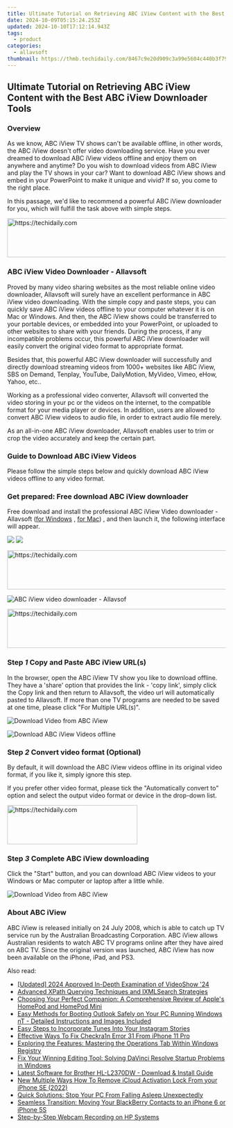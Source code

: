 ```yaml
---
title: Ultimate Tutorial on Retrieving ABC iView Content with the Best ABC iView Downloader Tools
date: 2024-10-09T05:15:24.253Z
updated: 2024-10-10T17:12:14.943Z
tags:
  - product
categories:
  - allavsoft
thumbnail: https://thmb.techidaily.com/8467c9e20d909c3a99e5604c440b3f79e42d4e9a9f150048899a6b75835712f0.jpg
---
```


## Ultimate Tutorial on Retrieving ABC iView Content with the Best ABC iView Downloader Tools

### Overview

As we know, ABC iView TV shows can't be available offline, in other words, the ABC iView doesn't offer video downloading service. Have you ever dreamed to download ABC iView videos offline and enjoy them on anywhere and anytime? Do you wish to download videos from ABC iView and play the TV shows in your car? Want to download ABC iView shows and embed in your PowerPoint to make it unique and vivid? If so, you come to the right place.

In this passage, we'd like to recommend a powerful ABC iView downloader for you, which will fulfill the task above with simple steps.

<!-- affiliate ads begin -->
<a href="https://ephamedtechinc.pxf.io/c/5597632/2136614/26400" target="_top" id="2136614">
  <img src="//a.impactradius-go.com/display-ad/26400-2136614" border="0" alt="https://techidaily.com" width="728" height="90"/>
</a>
<img height="0" width="0" src="https://ephamedtechinc.pxf.io/i/5597632/2136614/26400" style="position:absolute;visibility:hidden;" border="0" />
<!-- affiliate ads end -->

### ABC iView Video Downloader - Allavsoft

Proved by many video sharing websites as the most reliable online video downloader, Allavsoft will surely have an excellent performance in ABC iView video downloading. With the simple copy and paste steps, you can quickly save ABC iView videos offline to your computer whatever it is on Mac or Windows. And then, the ABC iView shows could be transferred to your portable devices, or embedded into your PowerPoint, or uploaded to other websites to share with your friends. During the process, if any incompatible problems occur, this powerful ABC iView downloader will easily convert the original video format to appropriate format.

Besides that, this powerful ABC iView downloader will successfully and directly download streaming videos from 1000+ websites like ABC iView, SBS on Demand, Tenplay, YouTube, DailyMotion, MyVideo, Vimeo, eHow, Yahoo, etc..

Working as a professional video converter, Allavsoft will converted the video storing in your pc or the videos on the internet, to the compatible format for your media player or devices. In addition, users are allowed to convert ABC iView videos to audio file, in order to extract audio file merely.

As an all-in-one ABC iView downloader, Allavsoft enables user to trim or crop the video accurately and keep the certain part.

### Guide to Download ABC iView Videos

Please follow the simple steps below and quickly download ABC iView videos offline to any video format.

### Get prepared: Free download ABC iView downloader

Free download and install the professional ABC iView Video downloader - Allavsoft ([for Windows](https://tools.techidaily.com/allavsoft/products/) , [for Mac](https://tools.techidaily.com/allavsoft/products/)) , and then launch it, the following interface will appear.

[![](https://www.allavsoft.com/how-to/../images/how-to/free-download-win.jpg)](https://tools.techidaily.com/allavsoft/products/) [![](https://www.allavsoft.com/how-to/../images/how-to/free-download-mac.jpg)](https://tools.techidaily.com/allavsoft/products/)

<!-- affiliate ads begin -->
<a href="https://ephamedtechinc.pxf.io/c/5597632/2130528/26400" target="_top" id="2130528">
  <img src="//a.impactradius-go.com/display-ad/26400-2130528" border="0" alt="https://techidaily.com" width="728" height="90"/>
</a>
<img height="0" width="0" src="https://ephamedtechinc.pxf.io/i/5597632/2130528/26400" style="position:absolute;visibility:hidden;" border="0" />
<!-- affiliate ads end -->

![ABC iView video downloader - Allavsof](https://www.allavsoft.com/how-to/../images/allavsoft/screen-shot-600.jpg)

<!-- affiliate ads begin -->
<a href="https://aligracehair.sjv.io/c/5597632/1997648/19272" target="_top" id="1997648">
  <img src="//a.impactradius-go.com/display-ad/19272-1997648" border="0" alt="https://techidaily.com" width="728" height="90"/>
</a>
<img height="0" width="0" src="https://aligracehair.sjv.io/i/5597632/1997648/19272" style="position:absolute;visibility:hidden;" border="0" />
<!-- affiliate ads end -->

### Step _1_ Copy and Paste ABC iView URL(s)

In the browser, open the ABC iView TV show you like to download offline. They have a 'share' option that provides the link - 'copy link', simply click the Copy link and then return to Allavsoft, the video url will automatically pasted to Allavsoft. If more than one TV programs are needed to be saved at one time, please click "For Multiple URL(s)".

![Download Video from ABC iView](https://www.allavsoft.com/how-to/../images/how-to/abc-iview-downloader/download-video-from-abc-iview.jpg)

![Download ABC iView Videos offline](https://www.allavsoft.com/how-to/../images/how-to/abc-iview-downloader/copy-abc-iview-video-url.jpg)

### Step _2_ Convert video format (Optional)

By default, it will download the ABC iView videos offline in its original video format, if you like it, simply ignore this step.

If you prefer other video format, please tick the "Automatically convert to" option and select the output video format or device in the drop-down list.

<!-- affiliate ads begin -->
<a href="https://laganoo.pxf.io/c/5597632/1528681/16446" target="_top" id="1528681">
  <img src="//a.impactradius-go.com/display-ad/16446-1528681" border="0" alt="https://techidaily.com" width="300" height="90"/>
</a>
<img height="0" width="0" src="https://laganoo.pxf.io/i/5597632/1528681/16446" style="position:absolute;visibility:hidden;" border="0" />
<!-- affiliate ads end -->

### Step _3_ Complete ABC iView downloading

Click the "Start" button, and you can download ABC iView videos to your Windows or Mac computer or laptop after a little while.

![Download Video from ABC iView](https://www.allavsoft.com/how-to/../images/how-to/abc-iview-downloader/download-abc-iview-videos.png)

### About ABC iView

ABC iView is released initially on 24 July 2008, which is able to catch up TV service run by the Australian Broadcasting Corporation. ABC iView allows Australian residents to watch ABC TV programs online after they have aired on ABC TV. Since the original version was launched, ABC iView has now been available on the iPhone, iPad, and PS3.

<ins class="adsbygoogle"
     style="display:block"
     data-ad-format="autorelaxed"
     data-ad-client="ca-pub-7571918770474297"
     data-ad-slot="1223367746"></ins>

<ins class="adsbygoogle"
     style="display:block"
     data-ad-client="ca-pub-7571918770474297"
     data-ad-slot="8358498916"
     data-ad-format="auto"
     data-full-width-responsive="true"></ins>

<span class="atpl-alsoreadstyle">Also read:</span>
<div><ul>
<li><a href="https://article-tips.techidaily.com/updated-2024-approved-in-depth-examination-of-videoshow-24/"><u>[Updated] 2024 Approved In-Depth Examination of VideoShow '24</u></a></li>
<li><a href="https://fox-triigers.techidaily.com/advanced-xpath-querying-techniques-and-ixmlsearch-strategies/"><u>Advanced XPath Querying Techniques and IXMLSearch Strategies</u></a></li>
<li><a href="https://tech-hub.techidaily.com/choosing-your-perfect-companion-a-comprehensive-review-of-apples-homepod-and-homepod-mini/"><u>Choosing Your Perfect Companion: A Comprehensive Review of Apple's HomePod and HomePod Mini</u></a></li>
<li><a href="https://tech-revival.techidaily.com/easy-methods-for-booting-outlook-safely-on-your-pc-running-windows-nt-detailed-instructions-and-images-included/"><u>Easy Methods for Booting Outlook Safely on Your PC Running Windows nT - Detailed Instructions and Images Included</u></a></li>
<li><a href="https://fox-triigers.techidaily.com/easy-steps-to-incorporate-tunes-into-your-instagram-stories/"><u>Easy Steps to Incorporate Tunes Into Your Instagram Stories</u></a></li>
<li><a href="https://activate-lock.techidaily.com/effective-ways-to-fix-checkra1n-error-31-from-iphone-11-pro-by-drfone-ios/"><u>Effective Ways To Fix Checkra1n Error 31 From iPhone 11 Pro</u></a></li>
<li><a href="https://fox-triigers.techidaily.com/exploring-the-features-mastering-the-operations-tab-within-windows-registry/"><u>Exploring the Features: Mastering the Operations Tab Within Windows Registry</u></a></li>
<li><a href="https://win-able.techidaily.com/fix-your-winning-editing-tool-solving-davinci-resolve-startup-problems-in-windows/"><u>Fix Your Winning Editing Tool: Solving DaVinci Resolve Startup Problems in Windows</u></a></li>
<li><a href="https://win-dash.techidaily.com/latest-software-for-brother-hl-l2370dw-download-and-install-guide/"><u>Latest Software for Brother HL-L2370DW - Download & Install Guide</u></a></li>
<li><a href="https://activate-lock.techidaily.com/new-multiple-ways-how-to-remove-icloud-activation-lock-from-your-iphone-se-2022-by-drfone-ios/"><u>New Multiple Ways How To Remove iCloud Activation Lock From your iPhone SE (2022)</u></a></li>
<li><a href="https://common-error.techidaily.com/quick-solutions-stop-your-pc-from-falling-asleep-unexpectedly/"><u>Quick Solutions: Stop Your PC From Falling Asleep Unexpectedly</u></a></li>
<li><a href="https://fox-triigers.techidaily.com/seamless-transition-moving-your-blackberry-contacts-to-an-iphone-6-or-iphone-5s/"><u>Seamless Transition: Moving Your BlackBerry Contacts to an iPhone 6 or iPhone 5S</u></a></li>
<li><a href="https://on-screen-recording.techidaily.com/step-by-step-webcam-recording-on-hp-systems/"><u>Step-by-Step Webcam Recording on HP Systems</u></a></li>
</ul></div>

